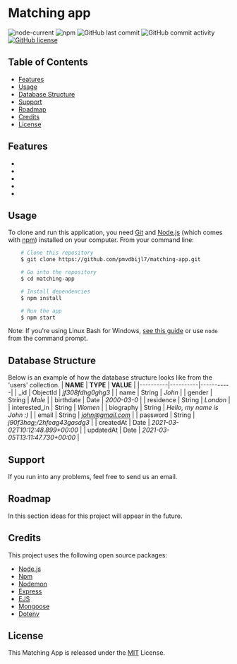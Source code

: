 # Matching app

![node-current](https://img.shields.io/node/v/npm)
![npm](https://img.shields.io/npm/v/npm)
![GitHub last commit](https://img.shields.io/github/last-commit/pmvdbijl7/matching-app)
![GitHub commit activity](https://img.shields.io/github/commit-activity/m/pmvdbijl7/matching-app)
[![GitHub license](https://img.shields.io/github/license/pmvdbijl7/matching-app)](https://github.com/pmvdbijl7/matching-app/blob/main/LICENSE)

## Table of Contents

-   [Features](#features)
-   [Usage](#usage)
-   [Database Structure](#database-structure)
-   [Support](#support)
-   [Roadmap](#roadmap)
-   [Credits](#credits)
-   [License](#license)

## Features

-
-
-
-
-

## Usage

To clone and run this application, you need [Git](https://git-scm.com/) and [Node.js](https://nodejs.org/en/) (which comes with [npm](https://www.npmjs.com/)) installed on your computer. From your command line:

```bash
    # Clone this repository
    $ git clone https://github.com/pmvdbijl7/matching-app.git

    # Go into the repository
    $ cd matching-app

    # Install dependencies
    $ npm install

    # Run the app
    $ npm start
```

Note: If you're using Linux Bash for Windows, [see this guide](https://www.howtogeek.com/261575/how-to-run-graphical-linux-desktop-applications-from-windows-10s-bash-shell/) or use `node` from the command prompt.

## Database Structure

Below is an example of how the database structure looks like from the 'users' collection.
| **NAME** | **TYPE** | **VALUE** |
|----------|----------|-----------|
| \_id | ObjectId | _jf308fdhg0ghg3_ |
| name | String | _John_ |
| gender | String | _Male_ |
| birthdate | Date | _2000-03-0_ |
| residence | String | _London_ |
| interested_in | String | _Women_ |
| biography | String | _Hello, my name is John :)_ |
| email | String | *john@gmail.com* |
| password | String | _j90f3hag;/2hfeag43gasdg3_ |
| createdAt | Date | _2021-03-02T10:12:48.899+00:00_ |
| updatedAt | Date | _2021-03-05T13:11:47.730+00:00_ |

## Support

If you run into any problems, feel free to send us an email.

## Roadmap

In this section ideas for this project will appear in the future.

## Credits

This project uses the following open source packages:

-   [Node.js](https://nodejs.org/en/)
-   [Npm](https://www.npmjs.com/)
-   [Nodemon](https://nodemon.io/)
-   [Express](http://expressjs.com/)
-   [EJS](https://ejs.co/)
-   [Mongoose](https://mongoosejs.com/)
-   [Dotenv](https://www.npmjs.com/package/dotenv)

## License

This Matching App is released under the [MIT](https://github.com/pmvdbijl7/matching-app/blob/main/LICENSE) License.
